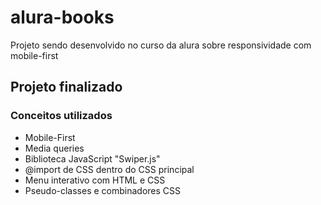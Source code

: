 # alura-books
Projeto sendo desenvolvido no curso da alura sobre responsividade com mobile-first

## Projeto finalizado

### Conceitos utilizados
* Mobile-First
* Media queries
* Biblioteca JavaScript "Swiper.js"
* @import de CSS dentro do CSS principal
* Menu interativo com HTML e CSS
* Pseudo-classes e combinadores CSS
